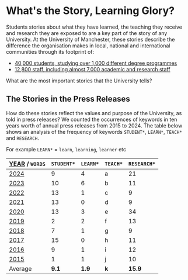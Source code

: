 # What's the Story, Learning Glory?

Students stories about what they have learned, the teaching they receive and research they are exposed to are a key part of the story of any University. At the University of Manchester, these stories describe the difference the organisation makes in local, national and international communities through its footprint of:
* [40,000 students, studying over 1,000 different degree programmes](https://www.employers.manchester.ac.uk/ourstudents/) 
* [12,800 staff, including almost 7,000 academic and research staff](https://www.manchester.ac.uk/about/people/)

What are the most important stories that the University tells?
<!--
## Teaching Glory?

not really

-->

## The Stories in the Press Releases

How do these stories reflect the values and purpose of the University, as told in press releases? We counted the occurrences of keywords in ten years worth of annual press releases from 2015 to 2024. The table below shows an analysis of the frequency of keywords `STUDENT*`, `LEARN*`, `TEACH*` and `RESEARCH`. 

For example `LEARN*` = `learn`, `learning`, `learner` etc



| [YEAR](https://github.com/dullhunk/cdyf/issues/995) / `WORDS` | `STUDENT*` | `LEARN*` | `TEACH*`  |  `RESEARCH*` |   
|---------------------------------------------------------------|------------|----------|-----------|--------------|
| [2024](https://github.com/dullhunk/cdyf/issues/983)           | 9          | 4        | a         | 21           | 
| [2023](https://github.com/dullhunk/cdyf/issues/984)           | 10         | 6        | b         | 11           |  
| [2022](https://github.com/dullhunk/cdyf/issues/985)           | 13         | 1        | c         | 9            |   
| [2021](https://github.com/dullhunk/cdyf/issues/986)           | 13         | 0        | d         | 9            |   
| [2020](https://github.com/dullhunk/cdyf/issues/987)           | 13         | 3        | e         | 34           |   
| [2019](https://github.com/dullhunk/cdyf/issues/988)           | 2          | 2        | f         | 13           |   
| [2018](https://github.com/dullhunk/cdyf/issues/989)           | 7          | 1        | g         | 9            |   
| [2017](https://github.com/dullhunk/cdyf/issues/991)           | 15         | 0        | h         | 11           |   
| [2016](https://github.com/dullhunk/cdyf/issues/993)           | 9          | 1        | i         | 12           |   
| [2015](https://github.com/dullhunk/cdyf/issues/994)           | 1          | 1        | j         | 10           |   
| Average                                                       | **9.1**    | **1.9**  | **k**     | **15.9**     |   

<!--
## So What's the Story?

So, what's the story?

* With over 40,000 `students` studying at the University of Manchester, its not suprising to see the word `student` appear frequently
* As a `research` intensive Russell Group University, its not surprising to see the word research appear so frequently
* However, mentions of teaching and learning are much less frequent, about eight times less frequent than research (over a ten year period) and five times less frequent than student. This is disappointing for anyone involved in teaching and learning
* Speculate as to why this might be: no teaching? no learning? there is but its overlooked? teachers don't tell their stories, learners don't tell theirs?

-->

<!--The raw data 

Move the table here

-->

<!--
### Jekyll Themes

Your Pages site will use the layout and styles from the Jekyll theme you have selected in your [repository settings](https://github.com/dullhunk/teaching-and-learning/settings/pages). The name of this theme is saved in the Jekyll `_config.yml` configuration file.

### Support or Contact

Having trouble with Pages? Check out our [documentation](https://docs.github.com/categories/github-pages-basics/) or [contact support](https://support.github.com/contact) and we’ll help you sort it out.-->
